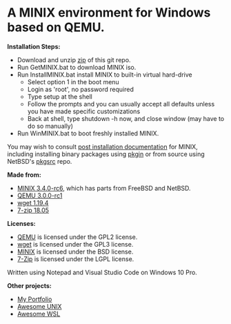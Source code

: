 # A MINIX environment for Windows based on QEMU.

**Installation Steps:**
* Download and unzip [zip](https://github.com/sirredbeard/WinMinix/archive/master.zip) of this git repo.
* Run GetMINIX.bat to download MINIX iso.
* Run InstallMINIX.bat install MINIX to built-in virtual hard-drive
    * Select option 1 in the boot menu
    * Login as 'root', no password required
    * Type setup at the shell
    * Follow the prompts and you can usually accept all defaults unless you have made specific customizations
    * Back at shell, type shutdown -h now, and close window (may have to do so manually)
* Run WinMINIX.bat to boot freshly installed MINIX.

You may wish to consult [post installation documentation](https://wiki.minix3.org/doku.php?id=usersguide:postinstallation) for MINIX, including installing binary packages using [pkgin](https://wiki.minix3.org/doku.php?id=usersguide:installingbinarypackages) or from source using NetBSD's [pkgsrc](https://wiki.minix3.org/doku.php?id=usersguide:installingsourcepackages) repo.

**Made from:**
* [MINIX 3.4.0-rc6](http://download.minix3.org/iso/snapshot/), which has parts from FreeBSD and NetBSD.
* [QEMU 3.0.0-rc1](https://qemu.weilnetz.de/w64/)
* [wget 1.19.4](https://eternallybored.org/misc/wget/)
* [7-zip 18.05](https://www.7-zip.org/)

**Licenses:**
* [QEMU](https://wiki.qemu.org/License) is licensed under the GPL2 license.
* [wget](https://www.gnu.org/software/wget/) is licensed under the GPL3 license.
* [MINIX](https://github.com/minix3/minix/blob/master/LICENSE) is licensed under the BSD license.
* [7-Zip](https://www.7-zip.org/faq.html) is licensed under the LGPL license.

Written using Notepad and Visual Studio Code on Windows 10 Pro.

**Other projects:**
* [My Portfolio](https://github.com/sirredbeard/My-Portfolio)
* [Awesome UNIX](https://github.com/sirredbeard/Awesome-UNIX)
* [Awesome WSL](https://github.com/sirredbeard/Awesome-WSL)